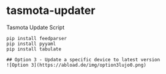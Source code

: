 # tasmota-updater
Tasmota Update Script

```
pip install feedparser
pip install pyyaml
pip install tabulate

## Option 3 - Update a specific device to latest version
![Option 3](https://abload.de/img/option3lujo0.png)
